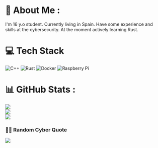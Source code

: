 # 💫 About Me :
I'm 16 y.o student. Currently living in Spain. 
Have some experience and skills at the cybersecurity. 
At the moment actively learning Rust.

# 💻 Tech Stack
![C++](https://img.shields.io/badge/c++-%2300599C.svg?style=for-the-badge&logo=c%2B%2B&logoColor=white) ![Rust](https://img.shields.io/badge/rust-%23000000.svg?style=for-the-badge&logo=rust&logoColor=white) ![Docker](https://img.shields.io/badge/docker-%230db7ed.svg?style=for-the-badge&logo=docker&logoColor=white) ![Raspberry Pi](https://img.shields.io/badge/-RaspberryPi-C51A4A?style=for-the-badge&logo=Raspberry-Pi)
# 📊 GitHub Stats :
![](https://github-readme-stats.vercel.app/api?username=radlerel&theme=swift&hide_border=false&include_all_commits=false&count_private=false)<br/>
![](https://github-readme-streak-stats.herokuapp.com/?user=radlerel&theme=swift&hide_border=false)<br/>
![](https://github-readme-stats.vercel.app/api/top-langs/?username=radlerel&theme=swift&hide_border=false&include_all_commits=false&count_private=false&layout=compact)

### 🧑‍💻 Random Cyber Quote
![](https://github-readme-cyber-quotes.vercel.app/api?type=horizontal&theme=dark)
